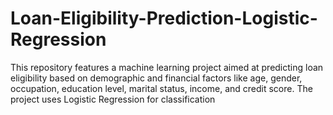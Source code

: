 # Loan-Eligibility-Prediction-Logistic-Regression
This repository features a machine learning project aimed at predicting loan eligibility based on demographic and financial factors like age, gender, occupation, education level, marital status, income, and credit score. The project uses Logistic Regression for classification
